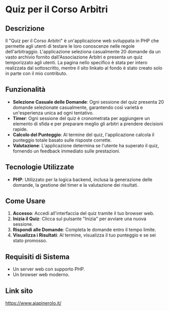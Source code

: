 # Quiz per il Corso Arbitri

## Descrizione
Il "Quiz per il Corso Arbitri" è un'applicazione web sviluppata in PHP che permette agli utenti di testare le loro conoscenze nelle regole dell'arbitraggio. L'applicazione seleziona casualmente 20 domande da un vasto archivio fornito dall'Associazione Arbitri e presenta un quiz temporizzato agli utenti. La pagina nello specifico è stata per intero realizzata dal sottoscritto, mentre il sito linkato al fondo è stato creato solo in parte con il mio contributo.

## Funzionalità
- **Selezione Casuale delle Domande**: Ogni sessione del quiz presenta 20 domande selezionate casualmente, garantendo così varietà e un'esperienza unica ad ogni tentativo.
- **Timer**: Ogni sessione del quiz è cronometrata per aggiungere un elemento di sfida e per preparare meglio gli arbitri a prendere decisioni rapide.
- **Calcolo del Punteggio**: Al termine del quiz, l'applicazione calcola il punteggio totale basato sulle risposte corrette.
- **Valutazione**: L'applicazione determina se l'utente ha superato il quiz, fornendo un feedback immediato sulle prestazioni.

## Tecnologie Utilizzate
- **PHP**: Utilizzato per la logica backend, inclusa la generazione delle domande, la gestione del timer e la valutazione dei risultati.

## Come Usare
1. **Accesso**: Accedi all'interfaccia del quiz tramite il tuo browser web.
2. **Inizia il Quiz**: Clicca sul pulsante "Inizia" per avviare una nuova sessione.
3. **Rispondi alle Domande**: Completa le domande entro il tempo limite.
4. **Visualizza i Risultati**: Al termine, visualizza il tuo punteggio e se sei stato promosso.

## Requisiti di Sistema
- Un server web con supporto PHP.
- Un browser web moderno.

## Link sito
https://www.aiapinerolo.it/